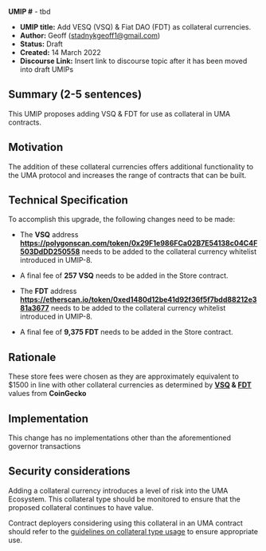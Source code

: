 **UMIP #**  - tbd

-   **UMIP title:** Add VESQ (VSQ) & Fiat DAO (FDT) as collateral currencies. 
-   **Author:**  Geoff (stadnykgeoff1@gmail.com)
-   **Status:** Draft
-   **Created:**  14 March 2022
-   **Discourse Link:**  Insert link to discourse topic after it has been moved into draft UMIPs

## Summary (2-5 sentences)

This UMIP proposes adding VSQ & FDT for use as collateral in UMA contracts.

## Motivation

The addition of these collateral currencies offers additional functionality to the UMA protocol and increases the range of contracts that can be built.

## Technical Specification

To accomplish this upgrade, the following changes need to be made:

-   The **VSQ** address **https://polygonscan.com/token/0x29F1e986FCa02B7E54138c04C4F503DdDD250558** needs to be added to the collateral currency whitelist introduced in UMIP-8.
-   A final fee of **257 VSQ** needs to be added in the Store contract.

-   The **FDT** address **https://etherscan.io/token/0xed1480d12be41d92f36f5f7bdd88212e381a3677** needs to be added to the collateral currency whitelist introduced in UMIP-8.
-   A final fee of **9,375 FDT** needs to be added in the Store contract.
    
## Rationale

These store fees were chosen as they are approximately equivalent to $1500 in line with other collateral currencies as determined by **[VSQ](https://www.coingecko.com/en/coins/vesq) & [FDT](https://www.coingecko.com/en/coins/fiat-dao-token)** values from **CoinGecko**

## Implementation

This change has no implementations other than the aforementioned governor transactions

## Security considerations

Adding a collateral currency introduces a level of risk into the UMA Ecosystem.  This collateral type should be monitored to ensure that the proposed collateral continues to have value.

Contract deployers considering using this collateral in an UMA contract should refer to the [guidelines on collateral type usage](https://docs.umaproject.org/uma-tokenholders/guidence-on-collateral-currency-addition) to ensure appropriate use.
